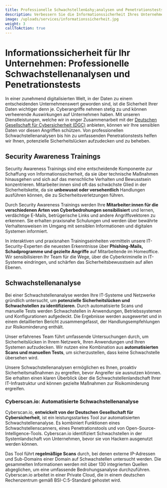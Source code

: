 ```yaml
---
title: Professionelle Schwachstellen&shy;analysen und Penetrationstests
description: Verbessern Sie die Informationssicherheit Ihres Unternehmens mit unseren professionellen Schwachstellenanalysen und Penetrationstests. Erfahren Sie mehr!
image: /uploads/services/informationssicherheit.jpg
weight: 3
callToAction: true
---
```


# Informations&shy;sicherheit für Ihr Unternehmen: Professionelle Schwachstellen&shy;analysen und Penetrationstests
In einer zunehmend digitalisierten Welt, in der Daten zu einem entscheidenden Unternehmenswert geworden sind, ist die Sicherheit Ihrer Daten wichtiger denn je. Cyberangriffe nehmen stetig zu und können verheerende Auswirkungen auf Unternehmen haben. Mit unseren Dienstleistungen, welche wir in enger Zusammenarbeit mit der [Deutschen Gesellschaft für Cybersicherheit (DGC)](https://dgc.org/) anbieten, können wir Ihre sensiblen Daten vor diesen Angriffen schützen. Von professionellen Schwachstellenanalysen bis hin zu umfassenden Penetrationstests helfen wir Ihnen, potenzielle Sicherheitslücken aufzudecken und zu beheben.

## Security Awareness Trainings
Security Awareness Trainings sind eine entscheidende Komponente zur Schaffung von Informationssicherheit, da sie über technische Maßnahmen hinausgehen und sich auf das menschliche Verhalten und Bewusstsein konzentrieren. Mitarbeiter:innen sind oft das schwächste Glied in der Sicherheitskette, da sie **unbewusst oder versehentlich** Handlungen ausführen können, die zu Sicherheitsverletzungen führen.

Durch Security Awareness Trainings werden Ihre **Mitarbeiter:innen für die verschiedenen Arten von Cyberbedrohungen sensibilisiert** und lernen, verdächtige E-Mails, betrügerische Links und andere Angriffsvektoren zu erkennen. Sie erhalten praxisnahe Schulungen und werden über bewährte Verhaltensweisen im Umgang mit sensiblen Informationen und digitalen Systemen informiert.

In interaktiven und praxisnahen Trainingseinheiten vermitteln unsere IT-Security-Experten die neuesten Erkenntnisse über **Phishing-Mails, Schadprogramme und gezielte Angriffe** auf Mitarbeitende im Homeoffice. Wir sensibilisieren Ihr Team für die Wege, über die Cyberkriminelle in IT-Systeme eindringen, und schärfen das Sicherheitsbewusstsein auf allen Ebenen.

## Schwachstellenanalyse
Bei einer Schwachstellenanalyse werden Ihre IT-Systeme und Netzwerke gründlich untersucht, um **potenzielle Sicherheitslücken und Schwachstellen zu identifizieren**. Durch automatisierte Scans und manuelle Tests werden Schwachstellen in Anwendungen, Betriebssystemen und Konfigurationen aufgedeckt. Die Ergebnisse werden ausgewertet und in einem detaillierten Bericht zusammengefasst, der Handlungsempfehlungen zur Risikominderung enthält.

Unser erfahrenes Team führt umfassende Untersuchungen durch, um Sicherheitslücken in Ihrem Netzwerk, Ihren Anwendungen und Ihren Systemen aufzudecken. Wir nutzen eine Kombination aus **automatisierten Scans und manuellen Tests**, um sicherzustellen, dass keine Schwachstelle übersehen wird.

Unsere Schwachstellenanalysen ermöglichen es Ihnen, proaktiv Sicherheitsmaßnahmen zu ergreifen, bevor Angreifer sie ausnutzen können. Sie erhalten einen klaren Überblick über die Schwachstellenlandschaft Ihrer IT-Infrastruktur und können gezielte Maßnahmen zur Risikominderung ergreifen.

### Cyberscan.io: Automatisierte Schwachstellen&shy;analyse
Cyberscan.io, **entwickelt von der Deutschen Gesellschaft für Cybersicherheit**, ist ein leistungsstarkes Tool zur automatisierten Schwachstellenanalyse. Es kombiniert Funktionen eines Schwachstellenscanners, eines Penetrationstools und von Open-Source-Intelligence-Tools. Cyberscan.io identifiziert Schwachstellen in der Systemlandschaft von Unternehmen, bevor sie von Hackern ausgenutzt werden können.

Das Tool führt **regelmäßige Scans** durch, bei denen externe IP-Adressen und Sub-Domains einer Domain auf Schwachstellen untersucht werden. Die gesammelten Informationen werden mit über 130 integrierten Quellen abgeglichen, um eine umfassende Bedrohungsanalyse durchzuführen. Cyberscan.io arbeitet in einer Private Cloud, die in einem deutschen Rechenzentrum gemäß BSI-C:5-Standard gehostet wird.